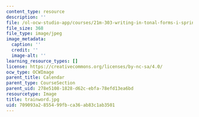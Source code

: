```yaml
---
content_type: resource
description: ''
file: /ol-ocw-studio-app/courses/21m-303-writing-in-tonal-forms-i-spring-2009/709093a2855499fbca36ab83c1ab3501_trainword.jpg
file_size: 368
file_type: image/jpeg
image_metadata:
  caption: ''
  credit: ''
  image-alt: ''
learning_resource_types: []
license: https://creativecommons.org/licenses/by-nc-sa/4.0/
ocw_type: OCWImage
parent_title: Calendar
parent_type: CourseSection
parent_uid: 278e5108-1828-d62c-ebfa-78efd13ea6bd
resourcetype: Image
title: trainword.jpg
uid: 709093a2-8554-99fb-ca36-ab83c1ab3501
---
```

